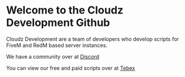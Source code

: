 # Welcome to the Cloudz Development Github

Cloudz Development are a team of developers who develop scripts for FiveM and RedM based server instances.

We have a community over at [Discord](https://discord.gg/VJwnr3KxYu)

You can view our free and paid scripts over at [Tebex](https://cloudz.tebex.io/)
